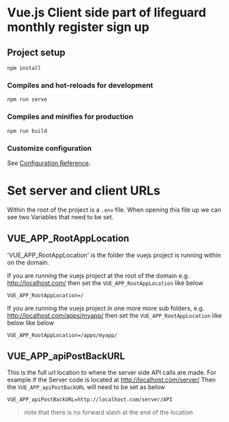 # Vue.js Client side part of lifeguard monthly register sign up 

## Project setup
```
npm install
```

### Compiles and hot-reloads for development
```
npm run serve
```

### Compiles and minifies for production
```
npm run build
```

### Customize configuration
See [Configuration Reference](https://cli.vuejs.org/config/).

# Set server and client URLs

Within the root of the project is a `.env` file. When opening this file up we can see two Variables that need to be set.

## VUE_APP_RootAppLocation

'VUE_APP_RootAppLocation' is the folder the vuejs project is running within on the domain.

If you are running the vuejs project at the root of the domain e.g. http://localhost.com/ then set the `VUE_APP_RootAppLocation` like below
```
VUE_APP_RootAppLocation=/
```

If you are running the vuejs project in one more more sub folders, e.g. http://localhost.com/apps/myapp/ then set the `VUE_APP_RootAppLocation` like below
like below
```
VUE_APP_RootAppLocation=/apps/myapp/
```

## VUE_APP_apiPostBackURL

This is the full url location to where the server side API calls are made. For example if the Server code is located at http://localhost.com/server/ Then the `VUE_APP_apiPostBackURL` will need to be set as below
```
VUE_APP_apiPostBackURL=http://localhost.com/server/API
```
> note that there is no forward slash at the end of the location








